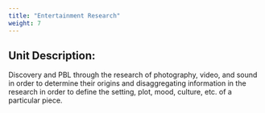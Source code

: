 ```yaml
---
title: "Entertainment Research"
weight: 7
---
```


## Unit Description: 
Discovery and PBL through the research of photography, video, and sound in order to determine their origins and disaggregating information in the research in order to define the setting, plot, mood, culture, etc. of a particular piece.

